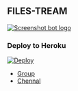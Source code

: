 ## FILES-TREAM

[![Screenshot bot logo](https://te.legra.ph/file/ce0319aa547a63876b28c.jpg)](http://t.me/NT_SCREENSHOT_BOT)


### Deploy to Heroku
[![Deploy](https://www.herokucdn.com/deploy/button.svg)](https://www.heroku.com/deploy?template=https://github.com/NT-BOT-TE/NT-FILES-TREAM)

* [Group](https://t.me/NT_BOT_CHANNEL)
* [Chennal](https://t.me/Ntbotgroup)
